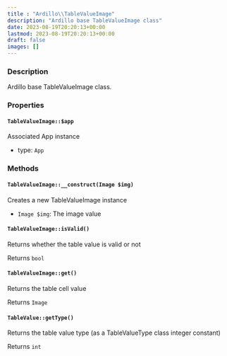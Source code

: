 ```yaml
---
title : "Ardillo\\TableValueImage"
description: "Ardillo base TableValueImage class"
date: 2023-08-19T20:20:13+00:00
lastmod: 2023-08-19T20:20:13+00:00
draft: false
images: []
---
```

### Description

Ardillo base TableValueImage class.

### Properties

#### `TableValueImage::$app`

Associated App instance

 * type: `App`



### Methods

#### `TableValueImage::__construct(Image $img)`

Creates a new TableValueImage instance

 * `Image $img`: The image value


#### `TableValueImage::isValid()`

Returns whether the table value is valid or not


Returns `bool`



#### `TableValueImage::get()`

Returns the table cell value


Returns `Image`



#### `TableValue::getType()`

Returns the table value type (as a TableValueType class integer constant)


Returns `int`



